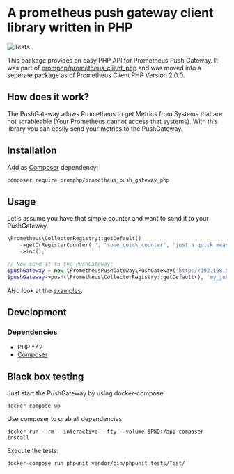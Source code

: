 # A prometheus push gateway client library written in PHP

![Tests](https://github.com/promphp/prometheus_push_gateway_php/workflows/Tests/badge.svg)

This package provides an easy PHP API for Prometheus Push Gateway. It was part of [promphp/prometheus_client_php](https://github.com/promphp/prometheus_client_php) and was moved into a seperate package as of Prometheus Client PHP Version 2.0.0. 

## How does it work?

The PushGateway allows Prometheus to get Metrics from Systems that are not scrableable (Your Prometheus cannot access that systems). With this library you can easily send your metrics to the PushGateway. 
## Installation

Add as [Composer](https://getcomposer.org/) dependency:

```sh
composer require promphp/prometheus_push_gateway_php
```

## Usage

Let's assume you have that simple counter and want to send it to your PushGateway. 
```php
\Prometheus\CollectorRegistry::getDefault()
    ->getOrRegisterCounter('', 'some_quick_counter', 'just a quick measurement')
    ->inc();

// Now send it to the PushGateway:
$pushGateway = new \PrometheusPushGateway\PushGateway('http://192.168.59.100:9091');
$pushGateway->push(\Prometheus\CollectorRegistry::getDefault(), 'my_job', ['instance' => 'foo']);
```

Also look at the [examples](examples).

## Development

### Dependencies

* PHP ^7.2
* [Composer](https://getcomposer.org/doc/00-intro.md#installation-linux-unix-osx)

## Black box testing

Just start the PushGateway by using docker-compose
```
docker-compose up
```

Use composer to grab all dependencies
```
docker run --rm --interactive --tty --volume $PWD:/app composer install
```

Execute the tests:
```
docker-compose run phpunit vendor/bin/phpunit tests/Test/
```
